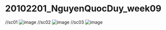 # 20102201_NguyenQuocDuy_week09
//sc01
![image](https://github.com/user-attachments/assets/3009c8db-0f61-4e51-aa57-4d9509d8b85b)
//sc02
![image](https://github.com/user-attachments/assets/134bdea7-cb43-4b62-83fd-27ebb38aafe1)
//sc03
![image](https://github.com/user-attachments/assets/12700e0b-072f-4ba4-9ca5-4f7ad3093225)

